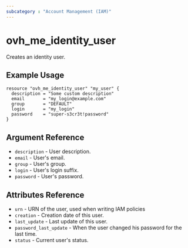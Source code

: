 ```yaml
---
subcategory : "Account Management (IAM)"
---
```


# ovh_me_identity_user

Creates an identity user.

## Example Usage

```hcl
resource "ovh_me_identity_user" "my_user" {
  description = "Some custom description"
  email       = "my_login@example.com"
  group       = "DEFAULT"
  login       = "my_login"
  password    = "super-s3cr3t!password"
}
```

## Argument Reference

* `description` - User description.
* `email` - User's email.
* `group` - User's group.
* `login` - User's login suffix.
* `password` - User's password.

## Attributes Reference

* `urn` - URN of the user, used when writing IAM policies
* `creation` - Creation date of this user.
* `last_update` - Last update of this user.
* `password_last_update` - When the user changed his password for the last time.
* `status` - Current user's status.

